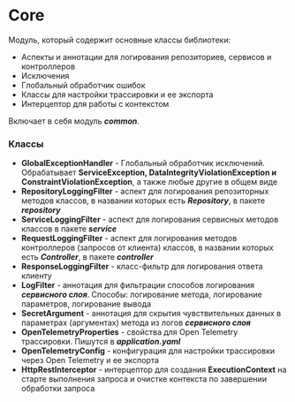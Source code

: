 # Core

Модуль, который содержит основные классы библиотеки:

- Аспекты и аннотации для логирования репозиториев, сервисов и контроллеров
- Исключения
- Глобальный обработчик ошибок
- Классы для настройки трассировки и ее экспорта
- Интерцептор для работы с контекстом

Включает в себя модуль **_common_**.

### Классы

- **GlobalExceptionHandler** - Глобальный обработчик исключений. Обрабатывает **ServiceException,
  DataIntegrityViolationException и ConstraintViolationException**, а также любые другие в общем виде
- **RepositoryLoggingFilter** - аспект для логирования репозиторных методов классов, в названии которых есть
  **_Repository_**, в пакете **_repository_**
- **ServiceLoggingFilter** - аспект для логирования сервисных методов классов в пакете **_service_**
- **RequestLoggingFilter** - аспект для логирования методов контроллеров (запросов от клиента) классов, в названии
  которых есть **_Controller_**, в пакете **_controller_**
- **ResponseLoggingFilter** - класс-фильтр для логирования ответа клиенту
- **LogFilter** - аннотация для фильтрации способов логирования **_сервисного слоя_**. Способы: логирование метода,
  логирование параметров, логирование вывода
- **SecretArgument** - аннотация для скрытия чувствительных данных в параметрах (аргументах) метода из логов
  **_сервисного слоя_**
- **OpenTelemetryProperties** - свойства для Open Telemetry трассировки. Пишутся в **_application.yaml_**
- **OpenTelemetryConfig** - конфигурация для настройки трассировки через Open Telemetry и ее экспорта
- **HttpRestInterceptor** - интерцептор для создания **ExecutionContext** на старте выполнения запроса и очистке
  контекста по завершении обработки запроса